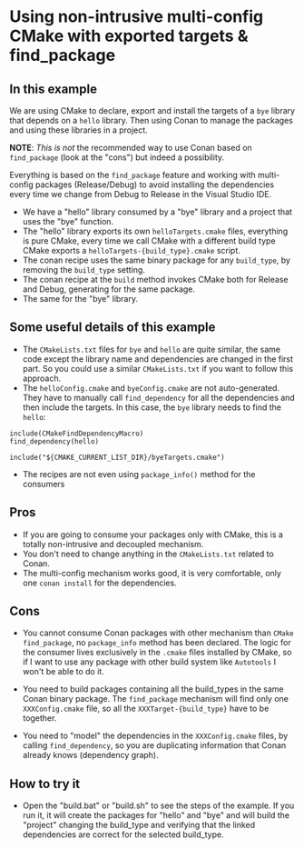 Using non-intrusive multi-config CMake with exported targets & find_package
===========================================================================

In this example
---------------

We are using CMake to declare, export and install the targets of a `bye` library that depends on a `hello` library.
Then using Conan to manage the packages and using these libraries in a project. 

**NOTE**: *This is not* the recommended way to use Conan based on ``find_package`` (look at the "cons") but indeed a possibility.

Everything is based on the ``find_package`` feature and working with  multi-config packages (Release/Debug) to avoid 
installing the dependencies every time we change from Debug to Release in the Visual Studio IDE.

 - We have a "hello" library consumed by a "bye" library and a project that uses the "bye" function.
 - The "hello" library exports its own ``helloTargets.cmake`` files, everything is pure CMake, every time we call 
   CMake with a different build type CMake exports a ``helloTargets-{build_type}.cmake`` script.
 - The conan recipe uses the same binary package for any ``build_type``, by removing the ``build_type`` setting.
 - The conan recipe at the ``build`` method invokes CMake both for Release and Debug, generating for the same package.
 - The same for the "bye" library.
 

Some useful details of this example
------------------------------------

 - The ``CMakeLists.txt`` files for ``bye`` and ``hello`` are quite similar, the same code except the library name and
 dependencies are changed in the first part. So you could use a similar ``CMakeLists.txt`` if you want to follow this 
 approach.
 - The ``helloConfig.cmake`` and ``byeConfig.cmake`` are not auto-generated. They have to manually call `find_dependency`
 for all the dependencies and then include the targets. In this case, the ``bye`` library needs to find the ``hello``:
 
 ```
 include(CMakeFindDependencyMacro)
 find_dependency(hello)

 include("${CMAKE_CURRENT_LIST_DIR}/byeTargets.cmake")
 ```

 - The recipes are not even using ``package_info()``  method for the consumers

Pros
----

- If you are going to consume your packages only with CMake, this is a totally non-intrusive and decoupled mechanism.
- You don't need to change anything in the ``CMakeLists.txt`` related to Conan.
- The multi-config mechanism works good, it is very comfortable, only one ``conan install`` for the dependencies.

 
Cons
----
 
 - You cannot consume Conan packages with other mechanism than ``CMake find_package``, no ``package_info`` method has been
 declared. The logic for the consumer lives exclusively in the ``.cmake`` files installed by CMake, so if I want to use
 any package with other build system like ``Autotools`` I won't be able to do it.
 
 - You need to build packages containing all the build_types in the same Conan binary package. The ``find_package``
 mechanism will find only one ``XXXConfig.cmake`` file, so all the ```XXXTarget-{build_type}``` have to be together.
 
 - You need to "model" the dependencies in the ``XXXConfig.cmake`` files, by calling ``find_dependency``, so you are
 duplicating information that Conan already knows (dependency graph).
 

How to try it
-------------

 - Open the "build.bat" or "build.sh" to see the steps of the example. If you run it, it will create the packages for "hello" and "bye" 
 and will build the "project" changing the build_type and verifying that the linked dependencies are correct for the selected build_type.